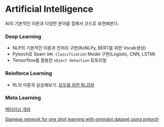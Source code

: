 # Artificial Intelligence

AI의 기본적인 이론과 다양한 분야를 접해서 코드로 표현해본다.

  ### Deep Learning
  * NLP의 기본적인 이론과 전처리 구현(KoNLPy, BERT를 위한 Vocab생성)
  * Pytorch로 Spam `SMS Classification` Model 구현(Logistic, CNN, LSTM)
  * Tensorflow를 활용한 `object detection` 튜토리얼
  ### Reinforce Learning
  * RL의 이론과 실습해보기. [모두를 위한 RL강좌](https://www.youtube.com/playlist?list=PLlMkM4tgfjnKsCWav-Z2F-MMFRx-2gMGG)

### Meta Learning

[메타러닝 개념](docs/MetaLearningBasic.pdf)

[Siamese network for one shot learning with omniglot dataset using pytorch](https://github.com/Rhcsky/Meta-learning-with-omniglot-dataset-using-pytorch/tree/main/siamese_network)

